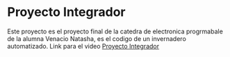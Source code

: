 # Proyecto Integrador 

Este proyecto es el proyecto final de la catedra de electronica progrmabale de la alumna Venacio Natasha, es el codigo de un invernadero automatizado. Link para el video [Proyecto Integrador](https://www.canva.com/design/DAGIsuqd4Hg/q27YmUjoRI2BWslTyfusuQ/watch?utm_content=DAGIsuqd4Hg&utm_campaign=designshare&utm_medium=link&utm_source=editor)